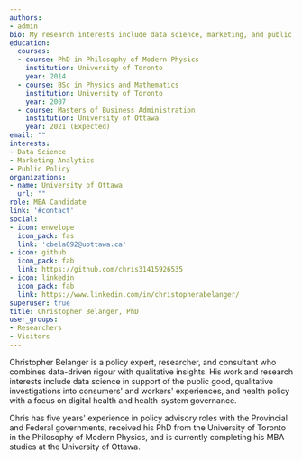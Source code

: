 ```yaml
---
authors:
- admin
bio: My research interests include data science, marketing, and public policy, bridging the quantitative-qualitative divide.
education:
  courses:
  - course: PhD in Philosophy of Modern Physics
    institution: University of Toronto
    year: 2014
  - course: BSc in Physics and Mathematics
    institution: University of Toronto
    year: 2007
  - course: Masters of Business Administration
    institution: University of Ottawa
    year: 2021 (Expected)
email: ""
interests:
- Data Science
- Marketing Analytics
- Public Policy
organizations:
- name: University of Ottawa
  url: ""
role: MBA Candidate
link: '#contact'
social:
- icon: envelope
  icon_pack: fas
  link: 'cbela092@uottawa.ca'
- icon: github
  icon_pack: fab
  link: https://github.com/chris31415926535
- icon: linkedin
  icon_pack: fab
  link: https://www.linkedin.com/in/christopherabelanger/
superuser: true
title: Christopher Belanger, PhD
user_groups:
- Researchers
- Visitors
---
```


Christopher Belanger is a policy expert, researcher, and consultant who combines data-driven rigour with qualitative insights. His work and research interests include data science in support of the public good, qualitative investigations into consumers' and workers' experiences, and health policy with a focus on digital health and health-system governance.

 Chris has five years' experience in policy advisory roles with the Provincial and Federal governments, received his PhD from the University of Toronto in the Philosophy of Modern Physics, and is currently completing his MBA studies at the University of Ottawa.
